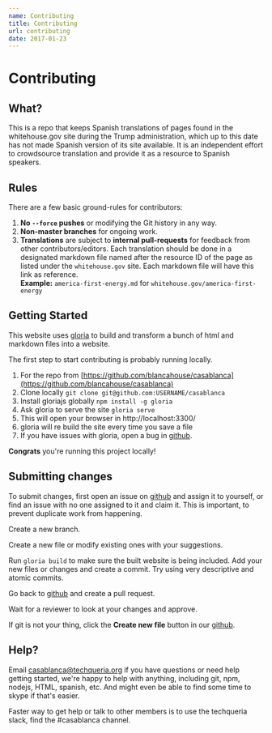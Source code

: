 ```yaml
---
name: Contributing
title: Contributing
url: contributing
date: 2017-01-23
---
```


# Contributing

## What?

This is a repo that keeps Spanish translations of pages found in the whitehouse.gov site during the Trump administration, which up to this date has not made Spanish version of its site available. It is an independent effort to crowdsource translation and provide it as a resource to Spanish speakers. 

## Rules

There are a few basic ground-rules for contributors:

1. **No `--force` pushes** or modifying the Git history in any way.
1. **Non-master branches** for ongoing work.
1. **Translations** are subject to **internal pull-requests** for feedback from other contributors/editors. Each translation should be done in a designated markdown file named after the resource ID of the page as listed under the `whitehouse.gov` site. Each markdown file will have this link as reference.  
**Example:**
`america-first-energy.md` for `whitehouse.gov/america-first-energy`

## Getting Started

This website uses [gloria](https://gloriajs.com) to build and transform a bunch of html and markdown files into a website.

The first step to start contributing is probably running locally.

1. For the repo from [https://github.com/blancahouse/casablanca](https://github.com/blancahouse/casablanca)
1. Clone locally `git clone git@github.com:USERNAME/casablanca`
1. Install gloriajs globally `npm install -g gloria`
1. Ask gloria to serve the site `gloria serve`
  1. This will open your browser in http://localhost:3300/
  1. gloria will re build the site every time you save a file
  1. If you have issues with gloria, open a bug in [github](https://github.com/gloriajs/gloria).

**Congrats** you're running this project locally!

## Submitting changes

To submit changes, first open an issue on [github](https://github.com/blancahouse/casablanca/issues) and assign it to yourself,
or find an issue with no one assigned to it and claim it. This is important, to prevent duplicate work from happening.

Create a new branch.

Create a new file or modify existing ones with your suggestions.

Run `gloria build` to make sure the built website is being included. Add your new files or changes
and create a commit. Try using very descriptive and atomic commits.

Go back to [github](https://github.com/blancahouse/casablanca/) and create a pull request.

Wait for a reviewer to look at your changes and approve.

If git is not your thing, click the **Create new file** button in our [github](https://github.com/blancahouse/casablanca).

## Help?

Email casablanca@techqueria.org if you have questions or need help getting started, we're happy to help with anything,
including git, npm, nodejs, HTML, spanish, etc. And might even be able to find some time to skype if that's easier.

Faster way to get help or talk to other members is to use the techqueria slack, find the #casablanca channel.

